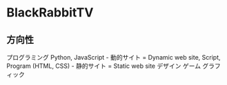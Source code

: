 # BlackRabbitTV

## 方向性

プログラミング
  Python, JavaScript - 動的サイト = Dynamic web site, Script, Program
  (HTML, CSS) - 静的サイト = Static web site
デザイン
ゲーム
グラフィック
